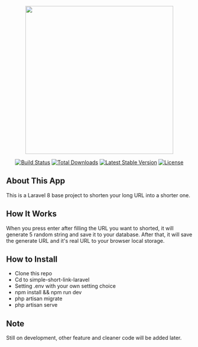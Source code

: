 <p align="center"><a href="https://laravel.com" target="_blank"><img src="https://raw.githubusercontent.com/laravel/art/master/logo-lockup/5%20SVG/2%20CMYK/1%20Full%20Color/laravel-logolockup-cmyk-red.svg" width="400"></a></p>

<p align="center">
<a href="https://travis-ci.org/laravel/framework"><img src="https://travis-ci.org/laravel/framework.svg" alt="Build Status"></a>
<a href="https://packagist.org/packages/laravel/framework"><img src="https://img.shields.io/packagist/dt/laravel/framework" alt="Total Downloads"></a>
<a href="https://packagist.org/packages/laravel/framework"><img src="https://img.shields.io/packagist/v/laravel/framework" alt="Latest Stable Version"></a>
<a href="https://packagist.org/packages/laravel/framework"><img src="https://img.shields.io/packagist/l/laravel/framework" alt="License"></a>
</p>

## About This App
This is a Laravel 8 base project to shorten your long URL into a shorter one.

## How It Works
When you press enter after filling the URL you want to shorted, it will generate 5 random string and save it to your database. After that, it will save the generate URL and it's real URL to your browser local storage.

## How to Install
- Clone this repo
- Cd to simple-short-link-laravel
- Setting .env with your own setting choice
- npm install && npm run dev
- php artisan migrate
- php artisan serve

## Note
Still on development, other feature and cleaner code will be added later.
